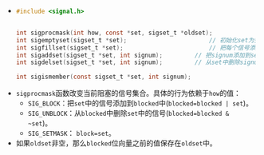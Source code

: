 - ```c
  #include <signal.h>
  
  
  int sigprocmask(int how, const *set, sigset_t *oldset);
  int sigemptyset(sigset_t *set);						// 初始化set为空集合
  int sigfillset(sigset_t *set);						// 把每个信号添加到set中
  int sigaddset(sigset_t *set, int signum);			// 把signum添加到set
  int sigdelset(sigset_t *set, int signum);			// 从set中删除signum
  
  int sigismember(const sigset_t *set, int signum);
  ```
- `sigprocmask`函数改变当前阻塞的信号集合。具体的行为依赖于`how`的值：
	- `SIG_BLOCK`：把`set`中的信号添加到`blocked`中(`blocked=blocked | set`)。
	- `SIG_UNBLOCK`：从`blocked`中删除`set`中的信号(`blocked=blocked & ~set`)。
	- `SIG_SETMASK`： `block=set`。
- 如果`oldset`非空，那么`blocked`位向量之前的值保存在`oldset`中。